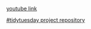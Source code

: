 [youtube link](https://www.youtube.com/watch?v=kzM-4jMh9Qs)

[#tidytuesday project repository](https://github.com/rfordatascience/tidytuesday)